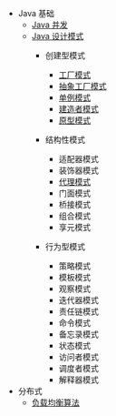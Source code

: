 - Java 基础
    - [Java 并发](/concurrence/readme.md)
    - [Java 设计模式](/design/readme.md)
        - 创建型模式
            - [工厂模式](/docs/design/创建型模式/工厂模式.md)
            - [抽象工厂模式](/docs/design/创建型模式/抽象工厂模式.md)
            - [单例模式](/docs/design/创建型模式/单例模式.md)
            - [建造者模式](/docs/design/创建型模式/建造者模式.md)
            - [原型模式](/docs/design/创建型模式/原型模式.md)
        - 结构性模式
            - 适配器模式
            - 装饰器模式
            - [代理模式](/docs/design/结构性模式/代理模式.md)
            - 门面模式
            - 桥接模式
            - 组合模式
            - 享元模式
           
        - 行为型模式
            - 策略模式
            - 模板模式
            - 观察模式
            - 迭代器模式
            - 责任链模式
            - 命令模式
            - 备忘录模式
            - 状态模式
            - 访问者模式
            - 调度者模式
            - 解释器模式
- 分布式
    - [负载均衡算法](docs/distributed/负载均衡.md)